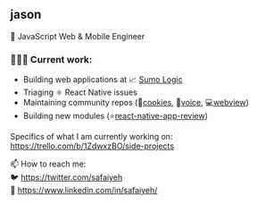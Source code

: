 ## jason

📱 JavaScript Web & Mobile Engineer


### 👨🏽‍💻 Current work:
* Building web applications at 📈 [Sumo Logic](https://www.sumologic.com/blog/new-dashboards)
* Triaging ⚛️ React Native issues
* Maintaining community repos (🍪[cookies](https://github.com/react-native-community/cookies), 🎤[voice](https://github.com/react-native-community/voice), 💻[webview](https://github.com/react-native-community/react-native-webview))
* Building new modules (⭐️[react-native-app-review](https://github.com/safaiyeh/react-native-app-review))

Specifics of what I am currently working on:
https://trello.com/b/1ZdwxzBO/side-projects

📫 How to reach me:  
🐦 https://twitter.com/safaiyeh  
💼 https://www.linkedin.com/in/safaiyeh/
<!--
**safaiyeh/safaiyeh** is a ✨ _special_ ✨ repository because its `README.md` (this file) appears on your GitHub profile.

Here are some ideas to get you started:

- 🔭 I’m currently working on ...
- 🌱 I’m currently learning ...
- 👯 I’m looking to collaborate on ...
- 🤔 I’m looking for help with ...
- 💬 Ask me about ...
- 📫 How to reach me: ...
- 😄 Pronouns: ...
- ⚡ Fun fact: ...
-->
